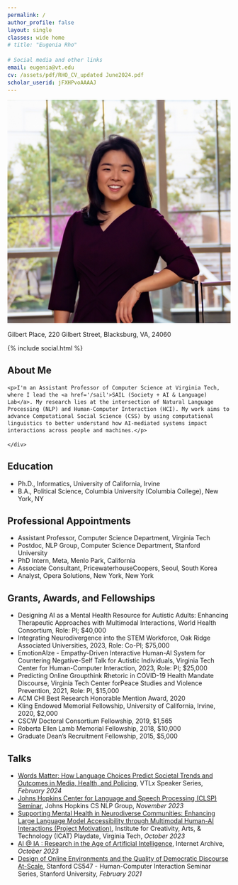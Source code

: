 ```yaml
---
permalink: /
author_profile: false
layout: single
classes: wide home
# title: "Eugenia Rho"

# Social media and other links
email: eugenia@vt.edu
cv: /assets/pdf/RHO_CV_updated June2024.pdf
scholar_userid: jFXHPvoAAAAJ
---
```


<div class='rho-profile-header'>
    <div class='rho-profile-img'>
        <img src='/assets/images/team/Eugenia_headshot-2.png' alt='Eugenia Rho Professional Headshot'/>
        <p>Gilbert Place, 220 Gilbert Street, Blacksburg, VA, 24060</p>
        {% include social.html %}
    </div>
    <div class='rho-profile-header-text'>
    <h2>About Me</h2>

    <p>I'm an Assistant Professor of Computer Science at Virginia Tech, where I lead the <a href='/sail'>SAIL (Society + AI & Language) Lab</a>. My research lies at the intersection of Natural Language Processing (NLP) and Human-Computer Interaction (HCI). My work aims to advance Computational Social Science (CSS) by using computational linguistics to better understand how AI-mediated systems impact interactions across people and machines.</p>
    
    </div>
</div>

## Education

- Ph.D., Informatics, University of California, Irvine
- B.A., Political Science, Columbia University (Columbia College), New York, NY


## Professional Appointments

- Assistant Professor, Computer Science Department, Virginia Tech  
- Postdoc, NLP Group, Computer Science Department, Stanford University  
- PhD Intern, Meta, Menlo Park, California
- Associate Consultant, PricewaterhouseCoopers, Seoul, South Korea
- Analyst, Opera Solutions, New York, New York

## Grants, Awards, and Fellowships  

- Designing AI as a Mental Health Resource for Autistic Adults: Enhancing Therapeutic Approaches with Multimodal Interactions, World Health Consortium, Role: PI; $40,000
- Integrating Neurodivergence into the STEM Workforce, Oak Ridge Associated Universities, 2023, Role: Co-PI; $75,000
- EmotionAIze - Empathy-Driven Interactive Human-AI System for Countering Negative-Self Talk for Autistic Individuals, Virginia Tech Center for Human-Computer Interaction, 2023, Role: PI; $25,000  
- Predicting Online Groupthink Rhetoric in COVID-19 Health Mandate Discourse, Virginia Tech Center forPeace Studies and Violence Prevention, 2021, Role: PI, $15,000
- ACM CHI Best Research Honorable Mention Award, 2020  
- Kling Endowed Memorial Fellowship, University of California, Irvine, 2020, $2,000
- CSCW Doctoral Consortium Fellowship, 2019, $1,565
- Roberta Ellen Lamb Memorial Fellowship, 2018, $10,000
- Graduate Dean’s Recruitment Fellowship, 2015, $5,000

## Talks

- [Words Matter: How Language Choices Predict Societal Trends and Outcomes in Media, Health, and Policing](/assets/pdf/VTLxSpeakerSeries.pdf), VTLx Speaker Series, *February 2024*
- [Johns Hopkins Center for Language and Speech Processing (CLSP) Seminar](https://www.youtube.com/watch?v=do6eNValls0), Johns Hopkins CS NLP Group, *November 2023*
- [Supporting Mental Health in Neurodiverse Communities: Enhancing Large Language Model Accessibility through Multimodal Human-AI Interactions (Project Motivation)](https://www.canva.com/design/DAFfWKiWyqg/at0rTi5-ddcTEm2c7IX1hQ/view?utm_content=DAFfWKiWyqg&utm_campaign=share_your_design&utm_medium=link&utm_source=shareyourdesignpanel), Institute for Creativity, Arts, & Technology (ICAT) Playdate, Virginia Tech, *October 2023* 
- [AI @ IA : Research in the Age of Artificial Intelligence](https://blog.archive.org/event/ai-ia-research-in-the-age-of-artificial-intelligence/), Internet Archive, *October 2023*
- [Design of Online Environments and the Quality of Democratic Discourse At-Scale](https://www.youtube.com/watch?v=HFHLxzaNYBM&t=452s), Stanford CS547 - Human-Computer Interaction Seminar Series, Stanford University, *February 2021*
